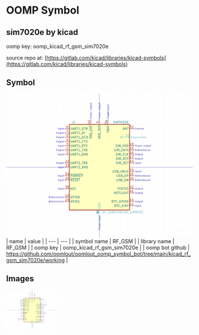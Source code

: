 # OOMP Symbol  
## sim7020e  by kicad  
  
oomp key: oomp_kicad_rf_gsm_sim7020e  
  
source repo at: [https://gitlab.com/kicad/libraries/kicad-symbols](https://gitlab.com/kicad/libraries/kicad-symbols)  
## Symbol  
  
[![working.png](working_600.png)](working.png)  
| name | value | 
| --- | --- | 
| symbol name | RF_GSM | 
| library name | RF_GSM | 
| oomp key | oomp_kicad_rf_gsm_sim7020e | 
| oomp bot github | https://github.com/oomlout/oomlout_oomp_symbol_bot/tree/main/kicad_rf_gsm_sim7020e/working | 
## Images  
  
[![working.png](working_140.png)](working.png)  
